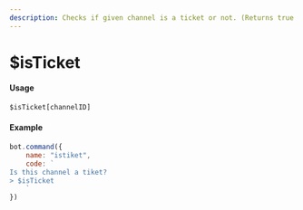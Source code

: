 ```yaml
---
description: Checks if given channel is a ticket or not. (Returns true or false)
---
```


# $isTicket

#### Usage

```javascript
$isTicket[channelID]
```

#### Example

```javascript
bot.command({
    name: "istiket",
    code: `
Is this channel a tiket?
> $isTicket
    `
})
```

